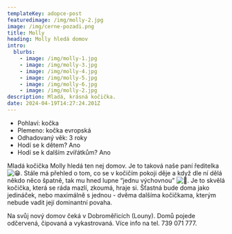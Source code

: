 ```yaml
---
templateKey: adopce-post
featuredimage: /img/molly-2.jpg
image: /img/cerne-pozadi.png
title: Molly
heading: Molly hledá domov
intro:
  blurbs:
    - image: /img/molly-1.jpg
    - image: /img/molly-3.jpg
    - image: /img/molly-4.jpg
    - image: /img/molly-5.jpg
    - image: /img/molly-6.jpg
    - image: /img/molly-2.jpg
description: Mladá, krásná kočička.
date: 2024-04-19T14:27:24.201Z
---
```

* Pohlaví: kočka
* Plemeno: kočka evropská
* Odhadovaný věk: 3 roky
* Hodí se k dětem? Ano
* Hodí se k dalším zvířátkům? Ano

Mladá kočička Molly hledá ten nej domov. Je to taková naše paní ředitelka ![😁](https://static.xx.fbcdn.net/images/emoji.php/v9/t4f/1/16/1f601.png). Stále má přehled o tom, co se v kočičím pokoji děje a když dle ní dělá někdo něco špatně, tak mu hned lupne “jednu výchovnou” ![🫢](https://static.xx.fbcdn.net/images/emoji.php/v9/ta6/1/16/1fae2.png). Je to skvělá kočička, která se ráda mazlí, zkoumá, hraje si. Šťastná bude doma jako jedináček, nebo maximálně s jednou - dvěma dalšíma kočičkama, kterým nebude vadit její dominantní povaha.

Na svůj nový domov čeká v Dobroměřicích (Louny). Domů [](<>)pojede odčervená, čipovaná a vykastrovaná. Více info na tel. 739 071 777.